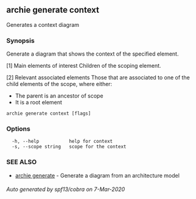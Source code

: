 ## archie generate context

Generates a context diagram

### Synopsis

Generate a diagram that shows the context of the specified element.

[1] Main elements of interest
Children of the scoping element.

[2] Relevant associated elements
Those that are associated to one of the child elements of the scope, where either:
- The parent is an ancestor of scope
- It is a root element

```
archie generate context [flags]
```

### Options

```
  -h, --help           help for context
  -s, --scope string   scope for the context
```

### SEE ALSO

* [archie generate](archie_generate.md)	 - Generate a diagram from an architecture model

###### Auto generated by spf13/cobra on 7-Mar-2020

